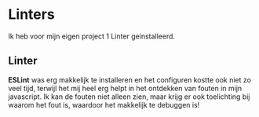 # Linters

Ik heb voor mijn eigen project 1 Linter geinstalleerd.

## Linter

 **ESLint** was erg makkelijk te installeren en het configuren kostte ook niet zo veel tijd, terwijl het mij heel erg helpt in het ontdekken van fouten in mijn javascript. Ik kan de fouten niet alleen zien, maar krijg er ook toelichting bij waarom het fout is, waardoor het makkelijk te debuggen is!

